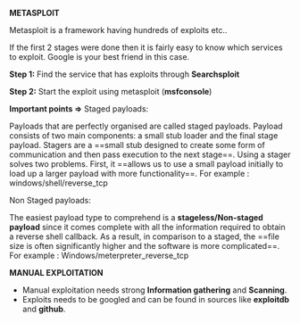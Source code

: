 **METASPLOIT**

Metasploit is a framework having hundreds of exploits etc..

If the first 2 stages were done then it is fairly easy to know which services to exploit. 
Google is your best friend in this case.

**Step 1:**
Find the service that has exploits through **Searchsploit**

**Step 2:**
Start the exploit using metasploit (**msfconsole**)

**Important points =>**
Staged payloads:

Payloads that are perfectly organised are called staged payloads. Payload consists of two main components: a small stub loader and the final stage payload.
Stagers are a ==small stub designed to create some form of communication and then pass execution to the next stage==. Using a stager solves two problems. First, it ==allows us to use a small payload initially to load up a larger payload with more functionality==.
For example : windows/shell/reverse_tcp

Non Staged payloads:

The easiest payload type to comprehend is a **stageless/Non-staged payload** since it comes complete with all the information required to obtain a reverse shell callback. As a result, in comparison to a staged, the ==file size is often significantly higher and the software is more complicated==.
For example : Windows/meterpreter_reverse_tcp

**MANUAL EXPLOITATION**

-  Manual exploitation needs strong **Information gathering** and **Scanning**. 
-  Exploits needs to be googled and can be found in sources like **exploitdb** and **github**.